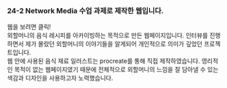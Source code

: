 <h3>24-2 Network Media 수업 과제로 제작한 웹입니다. </h3>
<a herf = "https://yunseochoi0919.github.io/20231127-networkmedia_final/">웹을 보려면 클릭!</a>
<br>외할머니의 음식 레시피를 아카이빙하는 목적으로 만든 웹페이지입니다. 인터뷰를 진행하면서 제가 몰랐던 외할머니의 이야기들을 알게되어 개인적으로 의미가 깊었던 프로젝트입니다. 
<br>웹 안에 사용된 음식 재료 일러스트는 procreate를 통해 직접 제작하였습니다. 영리적인 목적이 없는 웹페이지였기 때문에 전체적으로 외할머니의 느낌을 잘 담아낼 수 있는 색감과 디자인을 사용하고자 노력했습니다. 
